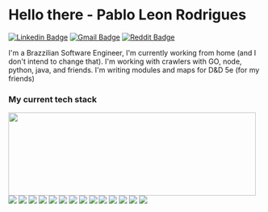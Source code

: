 # Hello there - Pablo Leon Rodrigues 

[![Linkedin Badge](https://img.shields.io/badge/-pleonr-blue?style=for-the-badge&logo=Linkedin&logoColor=white&link=https://www.linkedin.com/in/pablo-leon-rodrigues-9b47a824/)](https://www.linkedin.com/in/pablo-leon-rodrigues-9b47a824/)
[![Gmail Badge](https://img.shields.io/badge/-pablo.leonrodrigues-c14438?style=for-the-badge&logo=Gmail&logoColor=white&link=mailto:pablo.leonrodrigues@gmail.com)](mailto:pablo.leonrodrigues@gmail.com)
[![Reddit Badge](https://img.shields.io/badge/Reddit-FF4500?style=for-the-badge&logo=reddit&logoColor=white&link=https://www.reddit.com/user/leonpf)](https://www.reddit.com/user/leonpf)

I'm a Brazzilian Software Engineer, I'm currently working from home (and I don't intend to change that). I'm working with crawlers with GO, node, python, java, and friends.
I'm writing modules and maps for D&D 5e (for my friends)

### My current tech stack

<p>
  <img align="left" width="490" height="165" src="https://github-readme-stats.vercel.app/api?username=pleonr&count_private=true&show_icons=true&include_all_commits=true&theme=city_lights"/>
  <p>
    <img src="https://img.shields.io/badge/Go-404D59?style=for-the-badge&logo=go"/>
    <img src="https://img.shields.io/badge/Linux-000000?style=for-the-badge&logo=linux&logoColor=white"/>
    <img src="https://img.shields.io/badge/Ubuntu-E95420?style=for-the-badge&logo=ubuntu&logoColor=white"/>
    <img src="https://img.shields.io/badge/Node.js-43853D?style=for-the-badge&logo=node.js&logoColor=white"/>
    <img src="https://img.shields.io/badge/JavaScript-323330?style=for-the-badge&logo=javascript&logoColor=F7DF1E"/>
    <img src="https://img.shields.io/badge/Python-14354C?style=for-the-badge&logo=python&logoColor=white"/>
    <img src="https://img.shields.io/badge/Java-276DC3?style=for-the-badge&logo=java&logoColor=white"/>
    <img src="https://img.shields.io/badge/Dart-0175C2?style=for-the-badge&logo=dart&logoColor=white"/>
    <img src="https://img.shields.io/badge/Markdown-000000?style=for-the-badge&logo=markdown&logoColor=white"/>
    <img src="https://img.shields.io/badge/Express.js-404D59?style=for-the-badge"/>
    <img src="https://img.shields.io/badge/Flutter-02569B?style=for-the-badge&logo=flutter&logoColor=white"/>
    <img src="https://img.shields.io/badge/PostgreSQL-316192?style=for-the-badge&logo=postgresql&logoColor=white"/>
    <img src="https://img.shields.io/badge/MongoDB-4EA94B?style=for-the-badge&logo=mongodb&logoColor=white"/>
    <img src="https://img.shields.io/badge/Squid-0175C2?style=for-the-badge&logo=squid&logoColor=white"/>
  </p>
</p>

